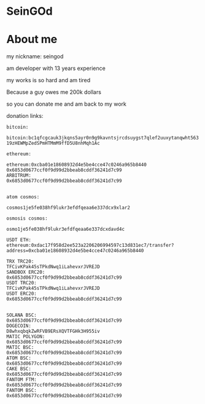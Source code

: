 # SeinGOd

# About me

my nickname: seingod

am developer with 13 years experience

my works is so hard and am tired

Because a guy owes me 200k dollars

so you can donate me and am back to my work

donation links:
```
bitcoin:

bitcoin:bc1qfcgcauk3jkqns5ayr0n9g9kavntsjrcdsuygst7qlef2uuxytanqwht563
19zHEWMpZedSPmHTMmM9ffD5U8nhMqh1Ac

ethereum:

ethereum:0xcba01e18608932d4e5be4cce47c0246a965b8440
0x6853d0677ccf0f9d99d2bbeab8cddf36241d7c99
ARBITRUM:
0x6853d0677ccf0f9d99d2bbeab8cddf36241d7c99


atom cosmos:

cosmos1je5fe038hf9lukr3efdfqeaa6e337dcx9xlar2

osmosis cosmos:

osmo1je5fe038hf9lukr3efdfqeaa6e337dcxdavd4c

USDT ETH:
ethereum:0xdac17f958d2ee523a2206206994597c13d831ec7/transfer?address=0xcba01e18608932d4e5be4cce47c0246a965b8440

TRX TRC20:
TFCivKPak45sTPkdNwq1iLahevxrJVREJD
SANDBOX ERC20:
0x6853d0677ccf0f9d99d2bbeab8cddf36241d7c99
USDT TRC20:
TFCivKPak45sTPkdNwq1iLahevxrJVREJD
USDT ERC20:
0x6853d0677ccf0f9d99d2bbeab8cddf36241d7c99


SOLANA BSC:
0x6853d0677ccf0f9d99d2bbeab8cddf36241d7c99
DOGECOIN:
D8whxqbqkZwRFVB9ERsXQVTFGHk3H955iv
MATIC POLYGON:
0x6853d0677ccf0f9d99d2bbeab8cddf36241d7c99
MATIC BSC:
0x6853d0677ccf0f9d99d2bbeab8cddf36241d7c99
ATOM BSC:
0x6853d0677ccf0f9d99d2bbeab8cddf36241d7c99
CAKE BSC:
0x6853d0677ccf0f9d99d2bbeab8cddf36241d7c99
FANTOM FTM:
0x6853d0677ccf0f9d99d2bbeab8cddf36241d7c99
FANTOM BSC:
0x6853d0677ccf0f9d99d2bbeab8cddf36241d7c99
```
